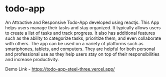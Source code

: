 # todo-app
An Attractive and Responsive Todo-App developed using reactjs.
This App helps users manage their tasks and stay organized. It typically allows users to create a list of tasks and track progress.
It also has additional features such as the ability to categorize tasks, prioritize them, and even collaborate with others. The app can be used on a variety of platforms such as smartphones, tablets, and computers. They are helpful for both personal and professional use as they help users stay on top of their responsibilities and increase productivity.

Demo Link - https://todo-app-steel-three.vercel.app/
